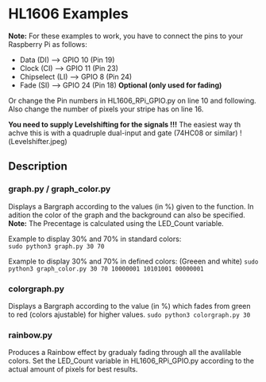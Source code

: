 HL1606 Examples
================

**Note:** For these examples to work, you have to connect the pins to your Raspberry Pi as follows:  
  
+ Data (DI)       --> GPIO 10 (Pin 19)  
+ Clock (CI)      --> GPIO 11 (Pin 23)
+ Chipselect (LI) --> GPIO 8 (Pin 24)
+ Fade (SI)       --> GPIO 24 (Pin 18)  **Optional (only used for fading)**

Or change the Pin numbers in HL1606_RPi_GPIO.py on line 10 and following. Also change the number of pixels your stripe has on line 16.

**You need to supply Levelshifting for the signals !!!** The easiest way th achve this is with a quadruple dual-input and gate (74HC08 or similar) 
!(Levelshifter.jpeg)
 
Description 
------------

### graph.py / graph_color.py

Displays a Bargraph according to the values (in %) given to the function. In adition the color of the graph and the background can also be specified.  
**Note:** The Precentage is calculated using the LED_Count variable.  

Example to display 30% and 70% in standard colors:  
`sudo python3 graph.py 30 70`  
  
Example to display 30% and 70% in defined colors: (Greeen and white)
`sudo python3 graph_color.py 30 70 10000001 10101001 00000001`  

  
### colorgraph.py

Displays a Bargraph according to the value (in %) which fades from green to red (colors ajustable) for higher values.
`sudo python3 colorgraph.py 30`

### rainbow.py

Produces a Rainbow effect by gradualy fading through all the avalilable colors. Set the LED_Count variable in HL1606_RPi_GPIO.py according to the actual amount of pixels for best results. 


